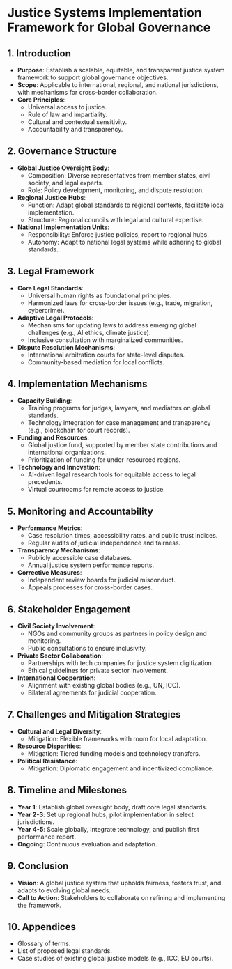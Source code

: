 # Justice Systems Implementation Framework for Global Governance

## 1. Introduction
- **Purpose**: Establish a scalable, equitable, and transparent justice system framework to support global governance objectives.
- **Scope**: Applicable to international, regional, and national jurisdictions, with mechanisms for cross-border collaboration.
- **Core Principles**:
  - Universal access to justice.
  - Rule of law and impartiality.
  - Cultural and contextual sensitivity.
  - Accountability and transparency.

## 2. Governance Structure
- **Global Justice Oversight Body**:
  - Composition: Diverse representatives from member states, civil society, and legal experts.
  - Role: Policy development, monitoring, and dispute resolution.
- **Regional Justice Hubs**:
  - Function: Adapt global standards to regional contexts, facilitate local implementation.
  - Structure: Regional councils with legal and cultural expertise.
- **National Implementation Units**:
  - Responsibility: Enforce justice policies, report to regional hubs.
  - Autonomy: Adapt to national legal systems while adhering to global standards.

## 3. Legal Framework
- **Core Legal Standards**:
  - Universal human rights as foundational principles.
  - Harmonized laws for cross-border issues (e.g., trade, migration, cybercrime).
- **Adaptive Legal Protocols**:
  - Mechanisms for updating laws to address emerging global challenges (e.g., AI ethics, climate justice).
  - Inclusive consultation with marginalized communities.
- **Dispute Resolution Mechanisms**:
  - International arbitration courts for state-level disputes.
  - Community-based mediation for local conflicts.

## 4. Implementation Mechanisms
- **Capacity Building**:
  - Training programs for judges, lawyers, and mediators on global standards.
  - Technology integration for case management and transparency (e.g., blockchain for court records).
- **Funding and Resources**:
  - Global justice fund, supported by member state contributions and international organizations.
  - Prioritization of funding for under-resourced regions.
- **Technology and Innovation**:
  - AI-driven legal research tools for equitable access to legal precedents.
  - Virtual courtrooms for remote access to justice.

## 5. Monitoring and Accountability
- **Performance Metrics**:
  - Case resolution times, accessibility rates, and public trust indices.
  - Regular audits of judicial independence and fairness.
- **Transparency Mechanisms**:
  - Publicly accessible case databases.
  - Annual justice system performance reports.
- **Corrective Measures**:
  - Independent review boards for judicial misconduct.
  - Appeals processes for cross-border cases.

## 6. Stakeholder Engagement
- **Civil Society Involvement**:
  - NGOs and community groups as partners in policy design and monitoring.
  - Public consultations to ensure inclusivity.
- **Private Sector Collaboration**:
  - Partnerships with tech companies for justice system digitization.
  - Ethical guidelines for private sector involvement.
- **International Cooperation**:
  - Alignment with existing global bodies (e.g., UN, ICC).
  - Bilateral agreements for judicial cooperation.

## 7. Challenges and Mitigation Strategies
- **Cultural and Legal Diversity**:
  - Mitigation: Flexible frameworks with room for local adaptation.
- **Resource Disparities**:
  - Mitigation: Tiered funding models and technology transfers.
- **Political Resistance**:
  - Mitigation: Diplomatic engagement and incentivized compliance.

## 8. Timeline and Milestones
- **Year 1**: Establish global oversight body, draft core legal standards.
- **Year 2-3**: Set up regional hubs, pilot implementation in select jurisdictions.
- **Year 4-5**: Scale globally, integrate technology, and publish first performance report.
- **Ongoing**: Continuous evaluation and adaptation.

## 9. Conclusion
- **Vision**: A global justice system that upholds fairness, fosters trust, and adapts to evolving global needs.
- **Call to Action**: Stakeholders to collaborate on refining and implementing the framework.

## 10. Appendices
- Glossary of terms.
- List of proposed legal standards.
- Case studies of existing global justice models (e.g., ICC, EU courts).